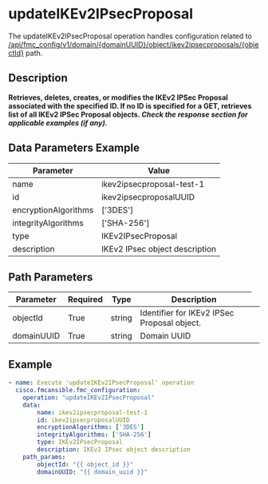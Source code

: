 # updateIKEv2IPsecProposal

The updateIKEv2IPsecProposal operation handles configuration related to [/api/fmc_config/v1/domain/{domainUUID}/object/ikev2ipsecproposals/{objectId}](/paths//api/fmc_config/v1/domain/{domain_uuid}/object/ikev2ipsecproposals/{object_id}.md) path.&nbsp;
## Description
**Retrieves, deletes, creates, or modifies the IKEv2 IPSec Proposal associated with the specified ID. If no ID is specified for a GET, retrieves list of all IKEv2 IPSec Proposal objects. _Check the response section for applicable examples (if any)._**

## Data Parameters Example
| Parameter | Value |
| --------- | -------- |
| name | ikev2ipsecproposal-test-1 |
| id | ikev2ipsecproposalUUID |
| encryptionAlgorithms | ['3DES'] |
| integrityAlgorithms | ['SHA-256'] |
| type | IKEv2IPsecProposal |
| description | IKEv2 IPsec object description |

## Path Parameters
| Parameter | Required | Type | Description |
| --------- | -------- | ---- | ----------- |
| objectId | True | string <td colspan=3> Identifier for IKEv2 IPSec Proposal object. |
| domainUUID | True | string <td colspan=3> Domain UUID |

## Example
```yaml
- name: Execute 'updateIKEv2IPsecProposal' operation
  cisco.fmcansible.fmc_configuration:
    operation: "updateIKEv2IPsecProposal"
    data:
        name: ikev2ipsecproposal-test-1
        id: ikev2ipsecproposalUUID
        encryptionAlgorithms: ['3DES']
        integrityAlgorithms: ['SHA-256']
        type: IKEv2IPsecProposal
        description: IKEv2 IPsec object description
    path_params:
        objectId: "{{ object_id }}"
        domainUUID: "{{ domain_uuid }}"

```
